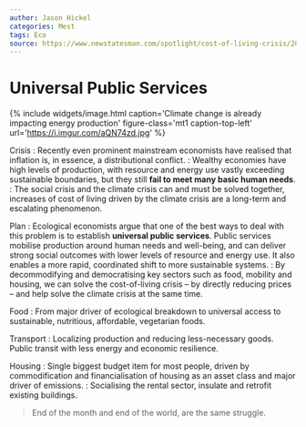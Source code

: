 ```yaml
---
author: Jason Hickel
categories: Mest
tags: Eco
source: https://www.newstatesman.com/spotlight/cost-of-living-crisis/2023/01/state-end-cost-of-living-crisis-climate-change
---
```


Universal Public Services
=========================

{% include widgets/image.html caption='Climate change is already impacting energy production' figure-class='mt1 caption-top-left' url='https://i.imgur.com/aQN74zd.jpg' %}

Crisis
: Recently even prominent mainstream economists have realised that inflation is, in essence, a distributional conflict.
: Wealthy economies have high levels of production, with resource and energy use vastly exceeding sustainable boundaries, but they still **fail to meet many basic human needs**.
: The social crisis and the climate crisis can and must be solved together, increases of cost of living driven by the climate crisis are a long-term and escalating phenomenon.

Plan
: Ecological economists argue that one of the best ways to deal with this problem is to establish **universal public services**. Public services mobilise production around human needs and well-being, and can deliver strong social outcomes with lower levels of resource and energy use. It also enables a more rapid, coordinated shift to more sustainable systems.
: By decommodifying and democratising key sectors such as food, mobility and housing, we can solve the cost-of-living crisis – by directly reducing prices – and help solve the climate crisis at the same time.

Food
: From major driver of ecological breakdown to universal access to sustainable, nutritious, affordable, vegetarian foods.

Transport
: Localizing production and reducing less-necessary goods. Public transit with less energy and economic resilience.

Housing
: Single biggest budget item for most people, driven by commodification and financialisation of housing as an asset class and major driver of emissions.
: Socialising the rental sector, insulate and retrofit existing buildings.

> End of the month and end of the world, are the same struggle.
